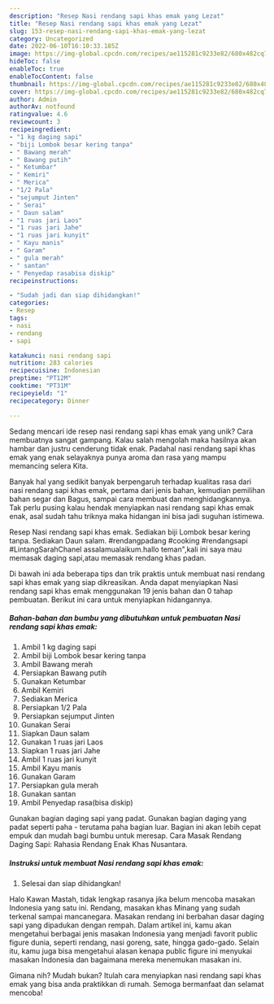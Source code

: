 ```yaml
---
description: "Resep Nasi rendang sapi khas emak yang Lezat"
title: "Resep Nasi rendang sapi khas emak yang Lezat"
slug: 153-resep-nasi-rendang-sapi-khas-emak-yang-lezat
category: Uncategorized
date: 2022-06-10T16:10:33.185Z
image: https://img-global.cpcdn.com/recipes/ae115281c9233e82/680x482cq70/nasi-rendang-sapi-khas-emak-foto-resep-utama.jpg
hideToc: false
enableToc: true
enableTocContent: false
thumbnail: https://img-global.cpcdn.com/recipes/ae115281c9233e82/680x482cq70/nasi-rendang-sapi-khas-emak-foto-resep-utama.jpg
cover: https://img-global.cpcdn.com/recipes/ae115281c9233e82/680x482cq70/nasi-rendang-sapi-khas-emak-foto-resep-utama.jpg
author: Admin
authorAv: notfound
ratingvalue: 4.6
reviewcount: 3
recipeingredient:
- "1 kg daging sapi"
- "biji Lombok besar kering tanpa"
- " Bawang merah"
- " Bawang putih"
- " Ketumbar"
- " Kemiri"
- " Merica"
- "1/2 Pala"
- "sejumput Jinten"
- " Serai"
- " Daun salam"
- "1 ruas jari Laos"
- "1 ruas jari Jahe"
- "1 ruas jari kunyit"
- " Kayu manis"
- " Garam"
- " gula merah"
- " santan"
- " Penyedap rasabisa diskip"
recipeinstructions:

- "Sudah jadi dan siap dihidangkan!"
categories:
- Resep
tags:
- nasi
- rendang
- sapi

katakunci: nasi rendang sapi 
nutrition: 283 calories
recipecuisine: Indonesian
preptime: "PT12M"
cooktime: "PT31M"
recipeyield: "1"
recipecategory: Dinner

---
```





Sedang mencari ide resep nasi rendang sapi khas emak yang unik? Cara membuatnya sangat gampang. Kalau salah mengolah maka hasilnya akan hambar dan justru cenderung tidak enak. Padahal nasi rendang sapi khas emak yang enak selayaknya punya aroma dan rasa yang mampu memancing selera Kita.





Banyak hal yang sedikit banyak berpengaruh terhadap kualitas rasa dari nasi rendang sapi khas emak, pertama dari jenis bahan, kemudian pemilihan bahan segar dan Bagus, sampai cara membuat dan menghidangkannya. Tak perlu pusing kalau hendak menyiapkan nasi rendang sapi khas emak enak,      asal sudah tahu triknya maka hidangan ini bisa jadi suguhan istimewa.














Resep Nasi rendang sapi khas emak. Sediakan biji Lombok besar kering tanpa. Sediakan Daun salam. #rendangpadang #cooking #rendangsapi #LintangSarahChanel assalamualaikum.hallo teman&#34;,kali ini saya mau memasak daging sapi,atau memasak rendang khas padan.






Di bawah ini ada beberapa tips dan trik praktis untuk membuat nasi rendang sapi khas emak yang siap dikreasikan. Anda dapat menyiapkan Nasi rendang sapi khas emak menggunakan 19 jenis bahan dan 0 tahap pembuatan. Berikut ini cara untuk menyiapkan hidangannya.

<!--inarticleads1-->

##### Bahan-bahan dan bumbu yang dibutuhkan untuk pembuatan Nasi rendang sapi khas emak:

1. Ambil 1 kg daging sapi
1. Ambil biji Lombok besar kering tanpa
1. Ambil  Bawang merah
1. Persiapkan  Bawang putih
1. Gunakan  Ketumbar
1. Ambil  Kemiri
1. Sediakan  Merica
1. Persiapkan 1/2 Pala
1. Persiapkan sejumput Jinten
1. Gunakan  Serai
1. Siapkan  Daun salam
1. Gunakan 1 ruas jari Laos
1. Siapkan 1 ruas jari Jahe
1. Ambil 1 ruas jari kunyit
1. Ambil  Kayu manis
1. Gunakan  Garam
1. Persiapkan  gula merah
1. Gunakan  santan
1. Ambil  Penyedap rasa(bisa diskip)


Gunakan bagian daging sapi yang padat. Gunakan bagian daging yang padat seperti paha - terutama paha bagian luar. Bagian ini akan lebih cepat empuk dan mudah bagi bumbu untuk meresap. Cara Masak Rendang Daging Sapi: Rahasia Rendang Enak Khas Nusantara. 

<!--inarticleads2-->

##### Instruksi untuk membuat Nasi rendang sapi khas emak:


1. Selesai dan siap dihidangkan!

Halo Kawan Mastah, tidak lengkap rasanya jika belum mencoba masakan Indonesia yang satu ini. Rendang, masakan khas Minang yang sudah terkenal sampai mancanegara. Masakan rendang ini berbahan dasar daging sapi yang dipadukan dengan rempah. Dalam artikel ini, kamu akan mengetahui berbagai jenis masakan Indonesia yang menjadi favorit public figure dunia, seperti rendang, nasi goreng, sate, hingga gado-gado. Selain itu, kamu juga bisa mengetahui alasan kenapa public figure ini menyukai masakan Indonesia dan bagaimana mereka menemukan masakan ini. 

Gimana nih? Mudah bukan? Itulah cara menyiapkan nasi rendang sapi khas emak yang bisa anda praktikkan di rumah. Semoga bermanfaat dan selamat mencoba!
